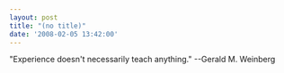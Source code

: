 ```yaml
---
layout: post
title: "(no title)"
date: '2008-02-05 13:42:00'
---
```


"Experience doesn't necessarily teach anything." --Gerald M. Weinberg        <br><br>
